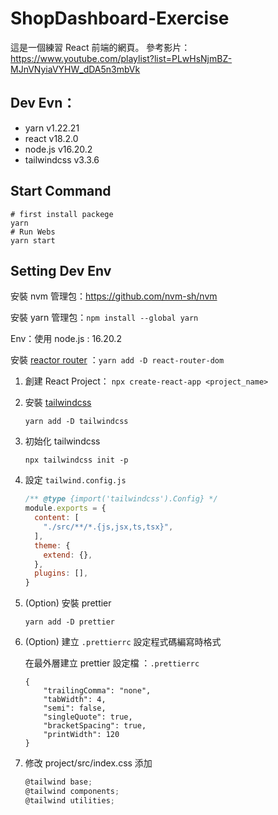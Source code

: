 # ShopDashboard-Exercise
這是一個練習 React 前端的網頁。
參考影片：https://www.youtube.com/playlist?list=PLwHsNjmBZ-MJnVNyiaVYHW_dDA5n3mbVk

## Dev Evn：
- yarn v1.22.21
- react v18.2.0
- node.js v16.20.2
- tailwindcss v3.3.6

## Start Command
```
# first install packege
yarn
# Run Webs
yarn start
```

## Setting Dev Env
安裝 nvm 管理包：https://github.com/nvm-sh/nvm

安裝 yarn 管理包：`npm install --global yarn`

Env：使用 node.js : 16.20.2

安裝 [reactor router](https://reactrouter.com/en/main/start/tutorial) ：`yarn add -D react-router-dom`

1. 創建 React Project：
`npx create-react-app <project_name>`
2. 安裝 [tailwindcss](https://www.tailwindcss.cn/docs/installation)

    `yarn add -D tailwindcss`

3. 初始化 tailwindcss

    `npx tailwindcss init -p`

4. 設定 `tailwind.config.js`

    ```jsx
    /** @type {import('tailwindcss').Config} */
    module.exports = {
      content: [
        "./src/**/*.{js,jsx,ts,tsx}",
      ],
      theme: {
        extend: {},
      },
      plugins: [],
    }
    ```

5. (Option) 安裝 prettier

    `yarn add -D prettier`

6. (Option) 建立 `.prettierrc` 設定程式碼編寫時格式

    在最外層建立 prettier 設定檔 ：`.prettierrc`

    ```
    {
        "trailingComma": "none",
        "tabWidth": 4,
        "semi": false,
        "singleQuote": true,
        "bracketSpacing": true,
        "printWidth": 120
    }
    ```

7. 修改 project/src/index.css 添加

    ```jsx
    @tailwind base;
    @tailwind components;
    @tailwind utilities;
    ```
